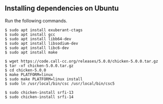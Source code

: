 Installing dependencies on Ubuntu
---------------------------------
Run the following commands.

    $ sudo apt install exuberant-ctags
    $ sudo apt install gcc
    $ sudo apt install libb64-dev
    $ sudo apt install libsodium-dev
    $ sudo apt install libc6-dev
    $ sudo apt install make

    $ wget https://code.call-cc.org/releases/5.0.0/chicken-5.0.0.tar.gz
    $ tar -xf chicken-5.0.0.tar.gz
    $ cd chicken-5.0.0
    $ make PLATFORM=linux
    $ sudo make PLATFORM=linux install
    $ sudo ln /usr/local/bin/csc /usr/local/bin/csc5

    $ sudo chicken-install srfi-13
    $ sudo chicken-install srfi-14
